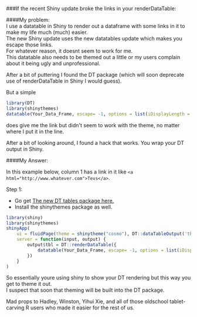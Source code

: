 ###If the recent Shiny update broke the links in your renderDataTable:

####My problem:  
I use a datatable in Shiny to render out a dataframe with some links in it to make my life much (much) easier.  
The new Shiny update uses the new datatables update which makes you escape those links.  
For whatever reason, it doesnt seem to work for me.  
This datatable also needs to be themed out a little or my users complain about it being ugly and unprofessional.  

After a bit of puttering I found the DT package (which will soon deprecate use of renderDataTable in Shiny I would guess). 

But a simple 
```R
library(DT)
library(shinythemes)
datatable(Your_Data_Frame, escape= -1, options = list(iDisplayLength = 25))
```
does give me the link but didn't seem to work with the theme, no matter where I put it in the line. 

After a bit of looking around, I found a hack that works. You wrap your DT output in Shiny. 

####My Answer:

In this example below, column 1 has a link in it like `<a html="http://www.whatever.com">Tevs</a>`. 

Step 1:
* Go get [The new DT tables package here.](https://rstudio.github.io/DT/)
* Install the shinythemes package as well. 

```R
library(shiny)
library(shinythemes)
shinyApp(
    ui = fluidPage(theme = shinytheme("cosmo"), DT::dataTableOutput('tbl')),
    server = function(input, output) {
        output$tbl = DT::renderDataTable({
            datatable(Your_Data_Frame, escape= -1, options = list(iDisplayLength = 25))
        })
    }
)
```
So essentially youre using shiny to show your DT rendering but this way you get to theme it out.  
I suspect that soon that theming will be built into the DT package. 

Mad props to Hadley, Winston, Yihui Xie, and all of those oldschool tablet-carving R users who made it easier for the rest of us. 
